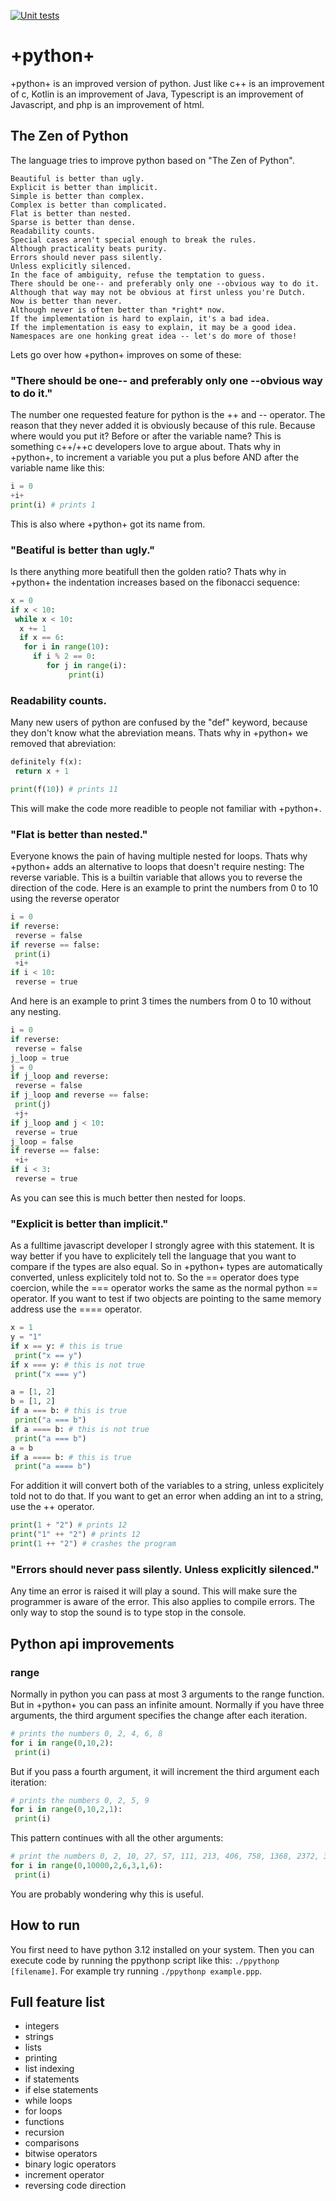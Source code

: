 
[![Unit tests](https://github.com/MarcoMeijer/ppythonp/actions/workflows/python-app.yml/badge.svg)](https://github.com/MarcoMeijer/ppythonp/actions/workflows/python-app.yml)

# +python+

+python+ is an improved version of python.
Just like c++ is an improvement of c,
Kotlin is an improvement of Java,
Typescript is an improvement of Javascript,
and php is an improvement of html.

## The Zen of Python

The language tries to improve python based on "The Zen of Python".

```
Beautiful is better than ugly.
Explicit is better than implicit.
Simple is better than complex.
Complex is better than complicated.
Flat is better than nested.
Sparse is better than dense.
Readability counts.
Special cases aren't special enough to break the rules.
Although practicality beats purity.
Errors should never pass silently.
Unless explicitly silenced.
In the face of ambiguity, refuse the temptation to guess.
There should be one-- and preferably only one --obvious way to do it.
Although that way may not be obvious at first unless you're Dutch.
Now is better than never.
Although never is often better than *right* now.
If the implementation is hard to explain, it's a bad idea.
If the implementation is easy to explain, it may be a good idea.
Namespaces are one honking great idea -- let's do more of those!
```

Lets go over how +python+ improves on some of these:

### "There should be one-- and preferably only one --obvious way to do it."

The number one requested feature for python is the ++ and -- operator.
The reason that they never added it is obviously because of this rule.
Because where would you put it? Before or after the variable name?
This is something c++/++c developers love to argue about.
Thats why in +python+, to increment a variable you put a plus before AND after the variable name like this:

```py
i = 0
+i+
print(i) # prints 1
```

This is also where +python+ got its name from.

### "Beatiful is better than ugly."

Is there anything more beatifull then the golden ratio?
Thats why in +python+ the indentation increases based on the fibonacci sequence:

```py
x = 0
if x < 10:
 while x < 10:
  x += 1
  if x == 6:
   for i in range(10):
     if i % 2 == 0:
        for j in range(i):
             print(i)
```

### Readability counts.

Many new users of python are confused by the "def" keyword,
because they don't know what the abreviation means.
Thats why in +python+ we removed that abreviation:

```py
definitely f(x):
 return x + 1

print(f(10)) # prints 11
```

This will make the code more readible to people not familiar with +python+.

### "Flat is better than nested."

Everyone knows the pain of having multiple nested for loops.
Thats why +python+ adds an alternative to loops that doesn't require nesting: The reverse variable.
This is a builtin variable that allows you to reverse the direction of the code.
Here is an example to print the numbers from 0 to 10 using the reverse operator

```py
i = 0
if reverse:
 reverse = false
if reverse == false:
 print(i)
 +i+
if i < 10:
 reverse = true
```

And here is an example to print 3 times the numbers from 0 to 10 without any nesting.

```py
i = 0
if reverse:
 reverse = false
j_loop = true
j = 0
if j_loop and reverse:
 reverse = false
if j_loop and reverse == false:
 print(j)
 +j+
if j_loop and j < 10:
 reverse = true
j_loop = false
if reverse == false:
 +i+
if i < 3:
 reverse = true
```

As you can see this is much better then nested for loops.

### "Explicit is better than implicit."

As a fulltime javascript developer I strongly agree with this statement.
It is way better if you have to explicitely tell the language that you want to compare if the types are also equal.
So in +python+ types are automatically converted, unless explicitely told not to.
So the == operator does type coercion, while the === operator works the same as the normal python == operator.
If you want to test if two objects are pointing to the same memory address use the ==== operator.

```py
x = 1
y = "1"
if x == y: # this is true
 print("x == y")
if x === y: # this is not true
 print("x === y")

a = [1, 2]
b = [1, 2]
if a === b: # this is true
 print("a === b")
if a ==== b: # this is not true
 print("a === b")
a = b
if a ==== b: # this is true
 print("a ==== b")
```

For addition it will convert both of the variables to a string, unless explicitely told not to do that.
If you want to get an error when adding an int to a string, use the ++ operator.

```py
print(1 + "2") # prints 12
print("1" ++ "2") # prints 12
print(1 ++ "2") # crashes the program
```

### "Errors should never pass silently. Unless explicitly silenced."

Any time an error is raised it will play a sound.
This will make sure the programmer is aware of the error.
This also applies to compile errors.
The only way to stop the sound is to type stop in the console.


## Python api improvements

### range

Normally in python you can pass at most 3 arguments to the range function.
But in +python+ you can pass an infinite amount.
Normally if you have three arguments, the third argument specifies the change after each iteration.

```py
# prints the numbers 0, 2, 4, 6, 8
for i in range(0,10,2):
 print(i)
```

But if you pass a fourth argument, it will increment the third argument each iteration:
```py
# prints the numbers 0, 2, 5, 9
for i in range(0,10,2,1):
 print(i)
```

This pattern continues with all the other arguments:
```py
# print the numbers 0, 2, 10, 27, 57, 111, 213, 406, 758, 1368, 2372, 3949, 6327, 9789
for i in range(0,10000,2,6,3,1,6):
 print(i)
```

You are probably wondering why this is useful.

## How to run

You first need to have python 3.12 installed on your system.
Then you can execute code by running the ppythonp script like this: `./ppythonp [filename]`.
For example try running `./ppythonp example.ppp`.

## Full feature list

- integers
- strings
- lists
- printing
- list indexing
- if statements
- if else statements
- while loops
- for loops
- functions
- recursion
- comparisons
- bitwise operators
- binary logic operators
- increment operator
- reversing code direction
